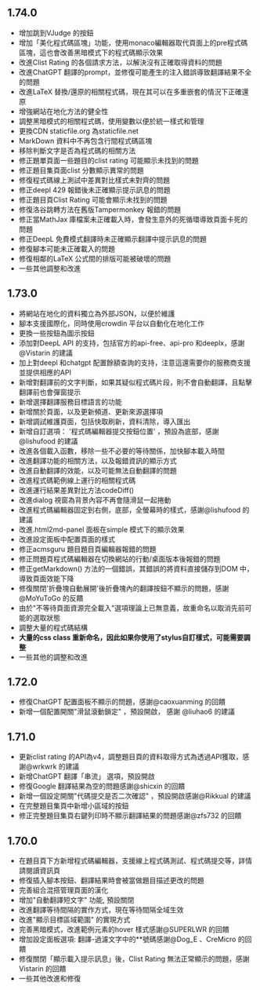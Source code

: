 ## 1.74.0

- 增加跳到VJudge 的按鈕
- 增加「美化程式碼區塊」功能，使用monaco編輯器取代頁面上的pre程式碼區塊，這也會改善黑暗模式下的程式碼顯示效果
- 改進Clist Rating 的各個請求方法，以解決沒有正確取得資料的問題
- 改進ChatGPT 翻譯的prompt，並修復可能產生的注入錯誤導致翻譯結果不全的問題
- 改進LaTeX 替換/還原的相關程式碼，現在其可以在多重嵌套的情況下正確還原
- 增強網站在地化方法的健全性
- 調整黑暗模式的相關程式碼，使用變數以便於統一樣式和管理
- 更換CDN staticfile.org 為staticfile.net
- MarkDown 資料中不再包含行間程式碼區塊
- 移除判斷文字是否為程式碼的相關方法
- 修正題單頁面一些題目的clist rating 可能顯示未找到的問題
- 修正題目集頁面clist 分數顯示異常的問題
- 修復程式碼線上測試中差異對比樣式未對齊的問題
- 修正deepl 429 報錯後未正確顯示提示訊息的問題
- 修正題目頁Clist Rating 可能會顯示未找到的問題
- 修復洛谷跳轉方法在舊版Tampermonkey 報錯的問題
- 修正當MathJax 庫檔案未正確載入時，會發生意外的死循環導致頁面卡死的問題
- 修正DeepL 免費模式翻譯時未正確顯示翻譯中提示訊息的問題
- 修復腳本可能未正確載入的問題
- 修復相鄰的LaTeX 公式間的排版可能被破壞的問題
- 一些其他調整和改進

## 1.73.0

- 將網站在地化的資料獨立為外部JSON，以便於維護
- 腳本支援國際化，同時使用crowdin 平台以自動化在地化工作
- 更換一些按鈕為圖示按鈕
- 添加對DeepL API 的支持，包括官方的api-free、api-pro 和deeplx，感謝@Vistarin 的建議
- 加上對deepl 和chatgpt 配置餘額查詢的支持，注意這還需要你的服務商支援並提供相應的API
- 新增對翻譯前的文字判斷，如果其疑似程式碼片段，則不會自動翻譯，且點擊翻譯前也會彈窗提示
- 新增選擇翻譯服務目標語言的功能
- 新增關於頁面，以及更新頻道、更新來源選擇項
- 新增調試維護頁面，包括快取刷新，資料清除，導入匯出
- 新增自訂選項： '程式碼編輯器提交按鈕位置' ，預設為底部，感謝@lishufood 的建議
- 改進各個載入函數，移除一些不必要的等待關係，加快腳本載入時間
- 改進翻譯功能的相關方法，以及報錯資訊的顯示方式
- 改進自動翻譯的效能，以及可能無法自動翻譯的問題
- 改進程式碼範例線上運行的相關程式碼
- 改進運行結果差異對比方法codeDiff()
- 改進dialog 視窗為背景內容不再會隨滑鼠一起捲動
- 改進程式碼編輯器固定到右側，底部，全螢幕時的樣式，感謝@lishufood 的建議
- 改進.html2md-panel 面板在simple 模式下的顯示效果
- 改進設定面板中配置頁面的樣式
- 修正acmsguru 題目題目頁編輯器報錯的問題
- 修正問題頁程式碼編輯器在切換網站的行動/桌面版本後報錯的問題
- 修正getMarkdown() 方法的一個錯誤，其錯誤的將資料直接儲存到DOM 中，導致頁面效能下降
- 修復關閉'折疊塊自動展開'後折疊塊內的翻譯按鈕不顯示的問題，感謝@MoYuToGo 的反饋
- 由於"不等待頁面資源完全載入"選項理論上已無意義，故重命名以取消先前可能的選取狀態
- 調整大量的程式碼結構
- **大量的css class 重新命名，因此如果你使用了stylus自訂樣式，可能需要調整**
- 一些其他的調整和改進

## 1.72.0

- 修復ChatGPT 配置面板不顯示的問題，感謝@caoxuanming 的回饋
- 新增一個配置開關"滑鼠滾動鎖定" ，預設開啟， 感謝 @liuhao6 的建議

## 1.71.0

- 更新clist rating 的API為v4，調整題目頁的資料取得方式為透過API獲取，感謝@wrkwrk 的建議
- 新增ChatGPT 翻譯「串流」 選項，預設開啟
- 修復Google 翻譯結果為空的問題感謝@shicxin 的回饋
- 新增一個設定開關"代碼提交是否二次確認" ，預設開啟感謝@Rikkual 的建議
- 在完整題目集頁中新增小區域的按鈕
- 修正完整題目集頁右鍵列印時不顯示翻譯結果的問題感謝@zfs732 的回饋

## 1.70.0

- 在題目頁下方新增程式碼編輯器，支援線上程式碼測試、程式碼提交等，詳情請閱讀資訊頁
- 修復插入腳本按鈕、翻譯結果時會被當做題目描述更改的問題
- 完善組合混搭管理頁面的漢化
- 增加"自動翻譯短文字" 功能, 預設關閉
- 改進翻譯等待間隔的實作方式，現在等待間隔全域生效
- 改進"顯示目標區域範圍" 的實現方式
- 完善黑暗模式，改進範例元素的hover 樣式感謝@SUPERLWR 的回饋
- 增加設定面板選項: 翻譯-過濾文字中的\*\*號碼感謝@Dog_E 、CreMicro 的回饋
- 修復關閉「顯示載入提示訊息」後，Clist Rating 無法正常顯示的問題，感謝Vistarin 的回饋
- 一些其他改進和修復
